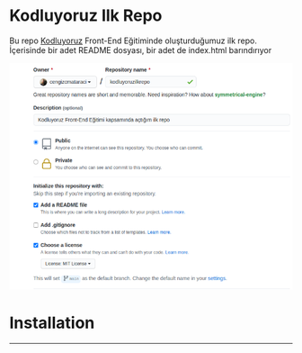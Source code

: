 # Kodluyoruz Ilk Repo
Bu repo [Kodluyoruz](https://www.kodluyoruz.org/) Front-End Eğitiminde oluşturduğumuz ilk repo. İçerisinde bir adet README dosyası, bir adet de index.html barındırıyor

![Lorem Picsum Gorsel](https://github.com/Kodluyoruz/taskforce/blob/main/git/odev1/figures/github.png)

# Installation
***